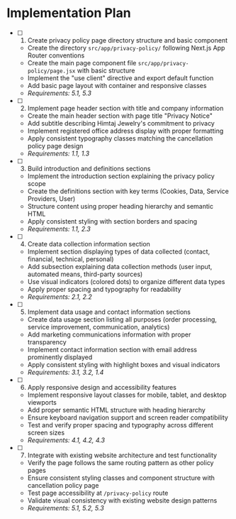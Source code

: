 # Implementation Plan

- [ ] 1. Create privacy policy page directory structure and basic component
  - Create the directory `src/app/privacy-policy/` following Next.js App Router conventions
  - Create the main page component file `src/app/privacy-policy/page.jsx` with basic structure
  - Implement the "use client" directive and export default function
  - Add basic page layout with container and responsive classes
  - _Requirements: 5.1, 5.3_

- [ ] 2. Implement page header section with title and company information
  - Create the main header section with page title "Privacy Notice"
  - Add subtitle describing Himtaj Jewelry's commitment to privacy
  - Implement registered office address display with proper formatting
  - Apply consistent typography classes matching the cancellation policy page design
  - _Requirements: 1.1, 1.3_

- [ ] 3. Build introduction and definitions sections
  - Implement the introduction section explaining the privacy policy scope
  - Create the definitions section with key terms (Cookies, Data, Service Providers, User)
  - Structure content using proper heading hierarchy and semantic HTML
  - Apply consistent styling with section borders and spacing
  - _Requirements: 1.1, 2.3_

- [ ] 4. Create data collection information section
  - Implement section displaying types of data collected (contact, financial, technical, personal)
  - Add subsection explaining data collection methods (user input, automated means, third-party sources)
  - Use visual indicators (colored dots) to organize different data types
  - Apply proper spacing and typography for readability
  - _Requirements: 2.1, 2.2_

- [ ] 5. Implement data usage and contact information sections
  - Create data usage section listing all purposes (order processing, service improvement, communication, analytics)
  - Add marketing communications information with proper transparency
  - Implement contact information section with email address prominently displayed
  - Apply consistent styling with highlight boxes and visual indicators
  - _Requirements: 3.1, 3.2, 1.4_

- [ ] 6. Apply responsive design and accessibility features
  - Implement responsive layout classes for mobile, tablet, and desktop viewports
  - Add proper semantic HTML structure with heading hierarchy
  - Ensure keyboard navigation support and screen reader compatibility
  - Test and verify proper spacing and typography across different screen sizes
  - _Requirements: 4.1, 4.2, 4.3_

- [ ] 7. Integrate with existing website architecture and test functionality
  - Verify the page follows the same routing pattern as other policy pages
  - Ensure consistent styling classes and component structure with cancellation policy page
  - Test page accessibility at `/privacy-policy` route
  - Validate visual consistency with existing website design patterns
  - _Requirements: 5.1, 5.2, 5.3_